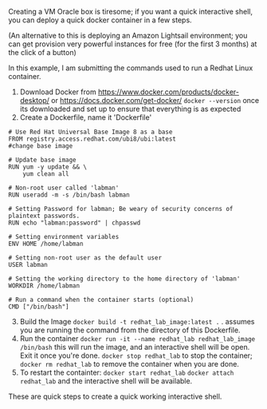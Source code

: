 Creating a VM Oracle box is tiresome; if you want a quick interactive shell, you can deploy a quick docker container in a few steps.

(An alternative to this is deploying an Amazon Lightsail environment; you can get provision very powerful instances for free (for the first 3 months) at the click of a button)

In this example, I am submitting the commands used to run a Redhat Linux container.

1. Download Docker from https://www.docker.com/products/docker-desktop/ or https://docs.docker.com/get-docker/ 
   `docker --version` once its downloaded and set up to ensure that everything is as expected
3. Create a Dockerfile, name it 'Dockerfile'

```
# Use Red Hat Universal Base Image 8 as a base
FROM registry.access.redhat.com/ubi8/ubi:latest
#change base image

# Update base image
RUN yum -y update && \
    yum clean all

# Non-root user called 'labman'
RUN useradd -m -s /bin/bash labman

# Setting Password for labman; Be weary of security concerns of plaintext passwords.
RUN echo "labman:password" | chpasswd 

# Setting environment variables
ENV HOME /home/labman

# Setting non-root user as the default user
USER labman

# Setting the working directory to the home directory of 'labman'
WORKDIR /home/labman

# Run a command when the container starts (optional)
CMD ["/bin/bash"]
```
3. Build the Image
   `docker build -t redhat_lab_image:latest .` . assumes you are running the command from the directory of this Dockerfile.
4. Run the container
 `docker run -it --name redhat_lab redhat_lab_image /bin/bash` this will run the image, and an interactive shell will be open. Exit it once you're done.
 `docker stop redhat_lab` to stop the container; `docker rm redhat_lab` to remove the container when you are done.
5. To restart the containter:
  `docker start redhat_lab`
  `docker attach redhat_lab` and the interactive shell will be available.

These are quick steps to create a quick working interactive shell.




   
